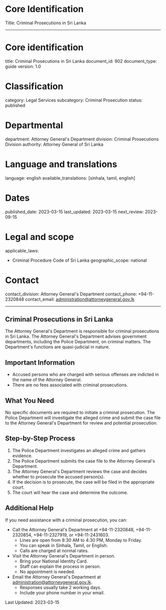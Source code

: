 # Core Identification
Title: Criminal Prosecutions in Sri Lanka

---
# Core identification
title: Criminal Prosecutions in Sri Lanka
document_id: 902
document_type: guide
version: 1.0

# Classification
category: Legal Services
subcategory: Criminal Prosecution
status: published

# Departmental
department: Attorney General's Department
division: Criminal Prosecutions Division
authority: Attorney General of Sri Lanka

# Language and translations
language: english
available_translations: [sinhala, tamil, english]

# Dates
published_date: 2023-03-15
last_updated: 2023-03-15
next_review: 2023-09-15

# Legal and scope
applicable_laws:
 - Criminal Procedure Code of Sri Lanka
geographic_scope: national

# Contact
contact_division: Attorney General's Department
contact_phone: +94-11-2320848
contact_email: administration@attorneygeneral.gov.lk

---

## Criminal Prosecutions in Sri Lanka

The Attorney General's Department is responsible for criminal prosecutions in Sri Lanka. The Attorney General's Department advises government departments, including the Police Department, on criminal matters. The Department's functions are quasi-judicial in nature.

## Important Information

- Accused persons who are charged with serious offenses are indicted in the name of the Attorney General.
- There are no fees associated with criminal prosecutions.

## What You Need

No specific documents are required to initiate a criminal prosecution. The Police Department will investigate the alleged crime and submit the case file to the Attorney General's Department for review and potential prosecution.

## Step-by-Step Process

1. The Police Department investigates an alleged crime and gathers evidence.
2. The Police Department submits the case file to the Attorney General's Department.
3. The Attorney General's Department reviews the case and decides whether to prosecute the accused person(s).
4. If the decision is to prosecute, the case will be filed in the appropriate court.
5. The court will hear the case and determine the outcome.

## Additional Help

If you need assistance with a criminal prosecution, you can:

- Call the Attorney General's Department at +94-11-2320848, +94-11-2320854, +94-11-2327919, or +94-11-2431603.
    - Lines are open from 8:30 AM to 4:30 PM, Monday to Friday.
    - You can speak in Sinhala, Tamil, or English.
    - Calls are charged at normal rates.
- Visit the Attorney General's Department in person.
    - Bring your National Identity Card.
    - Staff can explain the process in person.
    - No appointment is needed.
- Email the Attorney General's Department at administration@attorneygeneral.gov.lk.
    - Responses usually take 2 working days.
    - Include your phone number in your email.

Last Updated: 2023-03-15